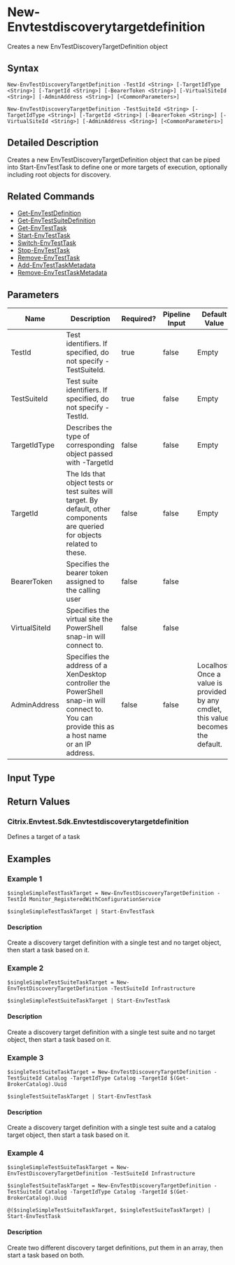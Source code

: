 ﻿
# New-Envtestdiscoverytargetdefinition
Creates a new EnvTestDiscoveryTargetDefinition object
## Syntax
```
New-EnvTestDiscoveryTargetDefinition -TestId <String> [-TargetIdType <String>] [-TargetId <String>] [-BearerToken <String>] [-VirtualSiteId <String>] [-AdminAddress <String>] [<CommonParameters>]

New-EnvTestDiscoveryTargetDefinition -TestSuiteId <String> [-TargetIdType <String>] [-TargetId <String>] [-BearerToken <String>] [-VirtualSiteId <String>] [-AdminAddress <String>] [<CommonParameters>]
```
## Detailed Description
Creates a new EnvTestDiscoveryTargetDefinition object that can be piped into Start-EnvTestTask to define one or more targets of execution, optionally including root objects for discovery.


## Related Commands

* [Get-EnvTestDefinition](./Get-EnvTestDefinition/)
* [Get-EnvTestSuiteDefinition](./Get-EnvTestSuiteDefinition/)
* [Get-EnvTestTask](./Get-EnvTestTask/)
* [Start-EnvTestTask](./Start-EnvTestTask/)
* [Switch-EnvTestTask](./Switch-EnvTestTask/)
* [Stop-EnvTestTask](./Stop-EnvTestTask/)
* [Remove-EnvTestTask](./Remove-EnvTestTask/)
* [Add-EnvTestTaskMetadata](./Add-EnvTestTaskMetadata/)
* [Remove-EnvTestTaskMetadata](./Remove-EnvTestTaskMetadata/)
## Parameters
| Name   | Description | Required? | Pipeline Input | Default Value |
| --- | --- | --- | --- | --- |
| TestId | Test identifiers. If specified, do not specify -TestSuiteId. | true | false | Empty |
| TestSuiteId | Test suite identifiers. If specified, do not specify -TestId. | true | false | Empty |
| TargetIdType | Describes the type of corresponding object passed with -TargetId | false | false | Empty |
| TargetId | The Ids that object tests or test suites will target. By default, other components are queried for objects related to these. | false | false | Empty |
| BearerToken | Specifies the bearer token assigned to the calling user | false | false |  |
| VirtualSiteId | Specifies the virtual site the PowerShell snap-in will connect to. | false | false |  |
| AdminAddress | Specifies the address of a XenDesktop controller the PowerShell snap-in will connect to. You can provide this as a host name or an IP address. | false | false | Localhost. Once a value is provided by any cmdlet, this value becomes the default. |

## Input Type

### 

## Return Values

### Citrix.Envtest.Sdk.Envtestdiscoverytargetdefinition
Defines a target of a task
## Examples

### Example 1
```
$singleSimpleTestTaskTarget = New-EnvTestDiscoveryTargetDefinition -TestId Monitor_RegisteredWithConfigurationService

$singleSimpleTestTaskTarget | Start-EnvTestTask
```
#### Description
Create a discovery target definition with a single test and no target object, then start a task based on it.
### Example 2
```
$singleSimpleTestSuiteTaskTarget = New-EnvTestDiscoveryTargetDefinition -TestSuiteId Infrastructure

$singleSimpleTestSuiteTaskTarget | Start-EnvTestTask
```
#### Description
Create a discovery target definition with a single test suite and no target object, then start a task based on it.
### Example 3
```
$singleTestSuiteTaskTarget = New-EnvTestDiscoveryTargetDefinition -TestSuiteId Catalog -TargetIdType Catalog -TargetId $(Get-BrokerCatalog).Uuid

$singleTestSuiteTaskTarget | Start-EnvTestTask
```
#### Description
Create a discovery target definition with a single test suite and a catalog target object, then start a task based on it.
### Example 4
```
$singleSimpleTestSuiteTaskTarget = New-EnvTestDiscoveryTargetDefinition -TestSuiteId Infrastructure

$singleTestSuiteTaskTarget = New-EnvTestDiscoveryTargetDefinition -TestSuiteId Catalog -TargetIdType Catalog -TargetId $(Get-BrokerCatalog).Uuid

@($singleSimpleTestSuiteTaskTarget, $singleTestSuiteTaskTarget) | Start-EnvTestTask
```
#### Description
Create two different discovery target definitions, put them in an array, then start a task based on both.
